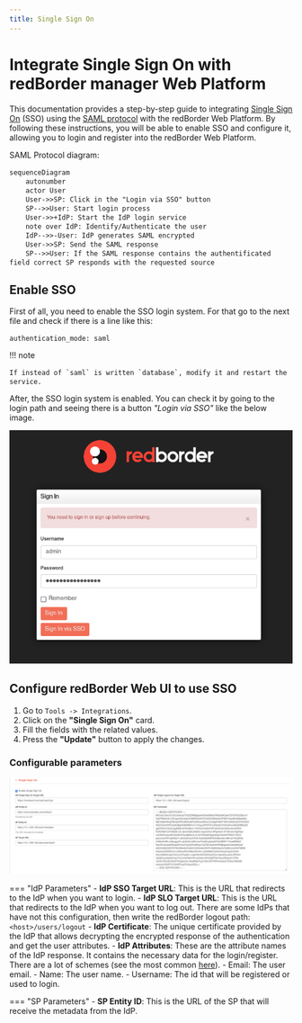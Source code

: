 ```yaml
---
title: Single Sign On
---
```


# Integrate Single Sign On with redBorder manager Web Platform

This documentation provides a step-by-step guide to integrating [Single Sign On](https://en.wikipedia.org/wiki/Single_sign-on) (SSO) using the [SAML protocol](https://en.wikipedia.org/wiki/SAML_2.0) with the redBorder Web Platform. By following these instructions, you will be able to enable SSO and configure it, allowing you to login and register into the redBorder Web Platform.  

SAML Protocol diagram:  

```mermaid
sequenceDiagram
    autonumber
    actor User
    User->>SP: Click in the "Login via SSO" button
    SP-->>User: Start login process
    User->>+IdP: Start the IdP login service
    note over IdP: Identify/Authenticate the user
    IdP-->>-User: IdP generates SAML encrypted 
    User->>SP: Send the SAML response
    SP-->>User: If the SAML response contains the authentificated field correct SP responds with the requested source
```

## Enable SSO

First of all, you need to enable the SSO login system. For that go to the next file and check if there is a line like this:  

```title="root/rails/config/redborder_config.yml"
authentication_mode: saml
```

!!! note

    If instead of `saml` is written `database`, modify it and restart the service.  


After, the SSO login system is enabled. You can check it by going to the login path and seeing there is a button *"Login via SSO"* like the below image.  

![SSO Login Button](images/sso_login.png)  

## Configure redBorder Web UI to use SSO

1. Go to `Tools -> Integrations`.
2. Click on the  **"Single Sign On"** card.
3. Fill the fields with the related values.
4. Press the **"Update"** button to apply the changes.

### Configurable parameters

![SSO Config Parameters](images/sso_config.png)

=== "IdP Parameters"
    - **IdP SSO Target URL**: This is the URL that redirects to the IdP when you want to login.
    - **IdP SLO Target URL**: This is the URL that redirects to the IdP when you want to log out. There are some IdPs that have not this configuration, then write the redBorder logout path: `<host>/users/logout`
    - **IdP Certificate**: The unique certificate provided by the IdP that allows decrypting the encrypted response of the authentication and get the user attributes.
    - **IdP Attributes**: These are the attribute names of the IdP response. It contains the necessary data for the login/register. There are a lot of schemes (see the most common [here](https://wiki.surfnet.nl/display/surfconextdev/Attributes+and+SAML#AttributesandSAML-Attributeschemas)).
        - Email: The user email.
        - Name: The user name.
        - Username: The id that will be registered or used to login.


=== "SP Parameters"
    - **SP Entity ID**: This is the URL of the SP that will receive the metadata from the IdP.
